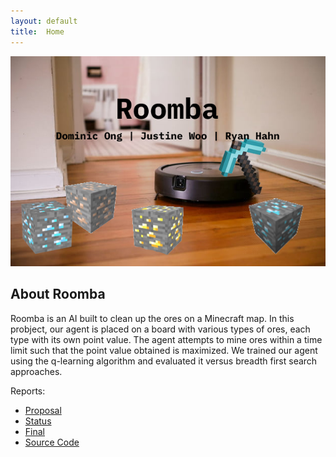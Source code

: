 ```yaml
---
layout: default
title:  Home
---
```


<p align="center">
  <img src="img/roomba.png">
</p>

## About Roomba
Roomba is an AI built to clean up the ores on a Minecraft map. In this probject, our agent is placed on a board with various types of ores, each type with its own point value. The agent attempts to mine ores within a time limit such that the point value obtained is maximized. We trained our agent using the q-learning algorithm and evaluated it versus breadth first search approaches.

Reports:

- [Proposal](proposal.html)
- [Status](status.html)
- [Final](final.html)
- [Source Code](https://github.com/ingfong/Roomba)